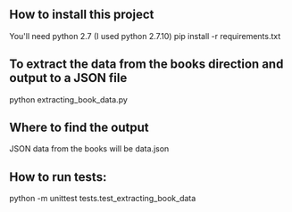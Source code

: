 
## How to install this project

You'll need python 2.7 (I used python 2.7.10)
pip install -r requirements.txt

## To extract the data from the books direction and output to a JSON file 

python extracting_book_data.py

## Where to find the output

JSON data from the books will be data.json

## How to run tests:

python -m unittest tests.test_extracting_book_data